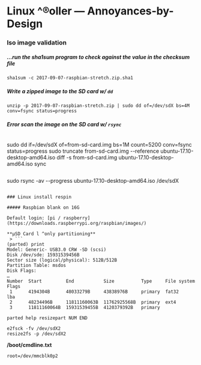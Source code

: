 # Linux ^®oller — Annoyances-by-Design

### Iso image validation

##### …run the sha1sum program to check against the value in the checksum file
```
sha1sum -c 2017-09-07-raspbian-stretch.zip.sha1
```

##### Write a zipped image to the SD card w/ `dd`
```
unzip -p 2017-09-07-raspbian-stretch.zip | sudo dd of=/dev/sdX bs=4M conv=fsync status=progress
```

##### Error scan the image on the SD card w/ `rsync`
> ```
sudo dd if=/dev/sdX of=from-sd-card.img bs=1M count=5200 conv=fsync status=progress
sudo truncate from-sd-card.img --reference ubuntu-17.10-desktop-amd64.iso
diff -s from-sd-card.img ubuntu-17.10-desktop-amd64.iso
sync
```

```
sudo rsync -av --progress ubuntu-17.10-desktop-amd64.iso /dev/sdX
```

### Linux install respin

##### Raspbian blank on 16G

Default login: [pi / raspberry](https://downloads.raspberrypi.org/raspbian/images/)

**µSD Card l ^only partitioning**
 > ```
(parted) print                                                            
Model: Generic- USB3.0 CRW -SD (scsi)
Disk /dev/sde: 15931539456B
Sector size (logical/physical): 512B/512B
Partition Table: msdos
Disk Flags: 
…
Number  Start         End           Size          Type     File system  Flags
 1      4194304B      48033279B     43838976B     primary  fat32        lba
 2      48234496B     11811160063B  11762925568B  primary  ext4
 3      11811160064B  15931539455B  4120379392B   primary
```

```
parted help resizepart NUM END
```

```
e2fsck -fv /dev/sdX2
resize2fs -p /dev/sdX2
```

**/boot/cmdline.txt**
```
root=/dev/mmcblk0p2
```